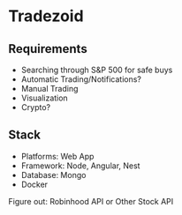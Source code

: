 # Tradezoid

## Requirements

- Searching through S&P 500 for safe buys
- Automatic Trading/Notifications?
- Manual Trading
- Visualization
- Crypto?

## Stack

- Platforms: Web App
- Framework: Node, Angular, Nest
- Database: Mongo
- Docker

Figure out: Robinhood API or Other Stock API
